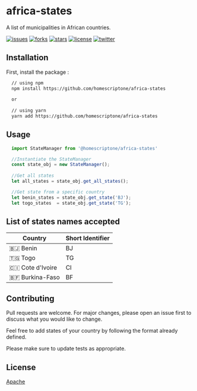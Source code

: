 # africa-states
A list of municipalities in African countries.

[![issues](https://img.shields.io/github/issues/homescriptone/africa-states)](https://github.com/homescriptone/africa-states)
[![forks](https://img.shields.io/github/forks/homescriptone/africa-states)](https://github.com/homescriptone/africa-states)
[![stars](https://img.shields.io/github/stars/homescriptone/africa-states)](https://github.com/homescriptone/africa-states)
[![license](https://img.shields.io/github/license/homescriptone/africa-states)](https://github.com/homescriptone/africa-states)
[![twitter](https://img.shields.io/twitter/url?style=social&url=https%3A%2F%2Fgithub.com%2Fhomescriptone%2Fafrica-states)](https://twitter.com/intent/tweet?text=Wow:&url=https%3A%2F%2Fgithub.com%2Fhomescriptone%2Fafrica-states)


## Installation
First, install the package : 
```sh
  // using npm
  npm install https://github.com/homescriptone/africa-states
  
  or
  
  // using yarn
  yarn add https://github.com/homescriptone/africa-states
```

## Usage
```js
  import StateManager from '@homescriptone/africa-states'

  //Instantiate the StateManager
  const state_obj = new StateManager();
  
  //Get all states
  let all_states = state_obj.get_all_states();

  //Get state from a specific country
  let benin_states = state_obj.get_state('BJ');
  let togo_states  = state_obj.get_state('TG'); 
```

## List of states names accepted

| Country          	  | Short Identifier 	  |
|------------------	  |------------------ |
| 🇧🇯 Benin         	| BJ               	|
| 🇹🇬 Togo          	| TG               	|
| 🇨🇮 Cote d'Ivoire 	| CI               	|
| 🇧🇫 Burkina-Faso 	| BF               	|

## Contributing
Pull requests are welcome. For major changes, please open an issue first to discuss what you would like to change.

Feel free to add states of your country by following the format already defined.

Please make sure to update tests as appropriate.

## License
[Apache](http://www.apache.org/licenses/)
